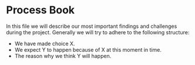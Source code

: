 # Process Book
In this file we will describe our most important findings and challenges during the project. 
Generally we will try to adhere to the following structure:
- We have made choice X.
- We expect Y to happen because of X at this moment in time.
- The reason why we think Y will happen.

